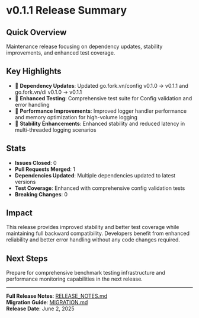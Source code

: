 # v0.1.1 Release Summary

## Quick Overview
Maintenance release focusing on dependency updates, stability improvements, and enhanced test coverage.

## Key Highlights
- 🔄 **Dependency Updates**: Updated go.fork.vn/config v0.1.0 → v0.1.1 and go.fork.vn/di v0.1.0 → v0.1.1
- 🧪 **Enhanced Testing**: Comprehensive test suite for Config validation and error handling
- 🚀 **Performance Improvements**: Improved logger handler performance and memory optimization for high-volume logging
- 🎯 **Stability Enhancements**: Enhanced stability and reduced latency in multi-threaded logging scenarios

## Stats
- **Issues Closed**: 0
- **Pull Requests Merged**: 1
- **Dependencies Updated**: Multiple dependencies updated to latest versions
- **Test Coverage**: Enhanced with comprehensive config validation tests
- **Breaking Changes**: 0

## Impact
This release provides improved stability and better test coverage while maintaining full backward compatibility. Developers benefit from enhanced reliability and better error handling without any code changes required.

## Next Steps
Prepare for comprehensive benchmark testing infrastructure and performance monitoring capabilities in the next release.

---
**Full Release Notes**: [RELEASE_NOTES.md](./RELEASE_NOTES.md)  
**Migration Guide**: [MIGRATION.md](./MIGRATION.md)  
**Release Date**: June 2, 2025
